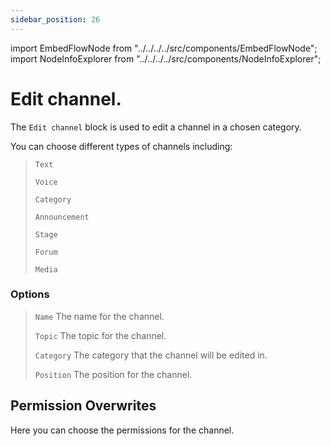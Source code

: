 ```yaml
---
sidebar_position: 26
---
```


import EmbedFlowNode from "../../../../src/components/EmbedFlowNode";
import NodeInfoExplorer from "../../../../src/components/NodeInfoExplorer";

# Edit channel.

<EmbedFlowNode type="action_channel_edit" />

The `Edit channel` block is used to edit a channel in a chosen category.

You can choose different types of channels including:
> `Text`
> 
> `Voice`
> 
> `Category`
>
> `Announcement`
>
> `Stage`
>
> `Forum`
>
>`Media`

### Options

> `Name` The name for the channel.
>
> `Topic` The topic for the channel.
>
> `Category` The category that the channel will be edited in.
>
>`Position` The position for the channel.

<NodeInfoExplorer type="action_channel_edit" />


## Permission Overwrites
Here you can choose the permissions for the channel.
